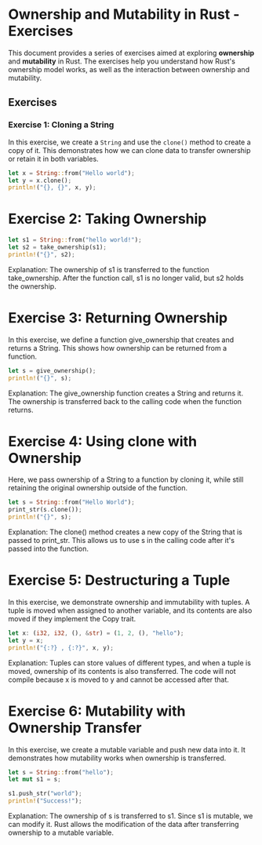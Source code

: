# Ownership and Mutability in Rust - Exercises

This document provides a series of exercises aimed at exploring **ownership** and **mutability** in Rust. The exercises help you understand how Rust's ownership model works, as well as the interaction between ownership and mutability.

## Exercises

### Exercise 1: Cloning a String
In this exercise, we create a `String` and use the `clone()` method to create a copy of it. This demonstrates how we can clone data to transfer ownership or retain it in both variables.

```rust
let x = String::from("Hello world");
let y = x.clone();
println!("{}, {}", x, y);
```

# Exercise 2: Taking Ownership
```rust
let s1 = String::from("hello world!");
let s2 = take_ownership(s1);
println!("{}", s2);
```
Explanation: The ownership of s1 is transferred to the function take_ownership. After the function call, s1 is no longer valid, but s2 holds the ownership.

# Exercise 3: Returning Ownership

In this exercise, we define a function give_ownership that creates and returns a String. This shows how ownership can be returned from a function.

```rust
let s = give_ownership();
println!("{}", s);
```
Explanation: The give_ownership function creates a String and returns it. The ownership is transferred back to the calling code when the function returns.

# Exercise 4: Using clone with Ownership

Here, we pass ownership of a String to a function by cloning it, while still retaining the original ownership outside of the function.

```rust
let s = String::from("Hello World");
print_str(s.clone());
println!("{}", s);
```
Explanation: The clone() method creates a new copy of the String that is passed to print_str. This allows us to use s in the calling code after it's passed into the function.

# Exercise 5: Destructuring a Tuple
In this exercise, we demonstrate ownership and immutability with tuples. A tuple is moved when assigned to another variable, and its contents are also moved if they implement the Copy trait.

```rust
let x: (i32, i32, (), &str) = (1, 2, (), "hello");
let y = x;
println!("{:?} , {:?}", x, y);
```
Explanation: Tuples can store values of different types, and when a tuple is moved, ownership of its contents is also transferred. The code will not compile because x is moved to y and cannot be accessed after that.

# Exercise 6: Mutability with Ownership Transfer

In this exercise, we create a mutable variable and push new data into it. It demonstrates how mutability works when ownership is transferred.

```rust
let s = String::from("hello");
let mut s1 = s;

s1.push_str("world");
println!("Success!");
```
Explanation: The ownership of s is transferred to s1. Since s1 is mutable, we can modify it. Rust allows the modification of the data after transferring ownership to a mutable variable.
